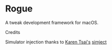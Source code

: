 # Rogue

A tweak development framework for macOS.  

Credits  

Simulator injection thanks to [Karen Tsai's](https://twitter.com/angelxwind) [simject](https://github.com/angelXwind/simject)
